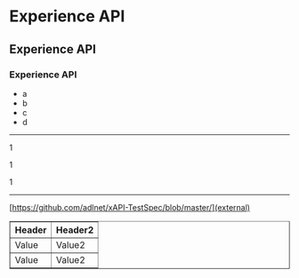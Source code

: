 # Experience API #
## Experience API ##
### Experience API ###

- a
- b
- c
- d

---
1

1

1

---

[https://github.com/adlnet/xAPI-TestSpec/blob/master/](external)


<table border="1">
    <thead>
        <tr>
        	<th>Header</th>
			<th>Header2</th>
        </tr>
    <thead>
    <tbody>
        <tr>
            <td>Value</td>
			<td>Value2</td>
        </tr>
        <tr>
            <td>Value</td>
			<td>Value2</td>
        </tr>
    <tbody>
</table>